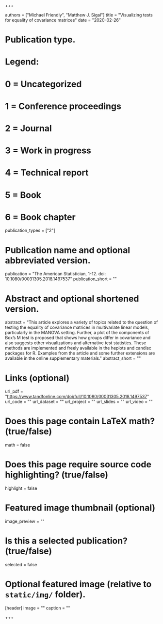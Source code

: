 +++

authors = ["Michael Friendly", "Matthew J. Sigal"]
title = "Visualizing tests for equality of covariance matrices"
date = "2020-02-26"

# Publication type.
# Legend:
# 0 = Uncategorized
# 1 = Conference proceedings
# 2 = Journal
# 3 = Work in progress
# 4 = Technical report
# 5 = Book
# 6 = Book chapter
publication_types = ["2"]

# Publication name and optional abbreviated version.
publication = "The American Statistician, 1-12. doi: 10.1080/00031305.2018.1497537"
publication_short = ""

# Abstract and optional shortened version.
abstract = "This article explores a variety of topics related to the question of testing the equality of covariance matrices in multivariate linear models, particularly in the MANOVA setting. Further, a plot of the components of Box’s M test is proposed that shows how groups differ in covariance and also suggests other visualizations and alternative test statistics. These methods are implemented and freely available in the heplots and candisc packages for R. Examples from the article and some further extensions are available in the online supplementary materials."
abstract_short = ""

# Links (optional)
url_pdf = "https://www.tandfonline.com/doi/full/10.1080/00031305.2018.1497537"
url_code = ""
url_dataset = ""
url_project = ""
url_slides = ""
url_video = ""

# Does this page contain LaTeX math? (true/false)
math = false

# Does this page require source code highlighting? (true/false)
highlight = false

# Featured image thumbnail (optional)
image_preview = ""

# Is this a selected publication? (true/false)
selected = false

# Optional featured image (relative to `static/img/` folder).
[header]
image = ""
caption = ""

+++
